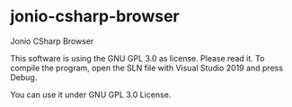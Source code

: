 # jonio-csharp-browser

Jonio CSharp Browser

This software is using the GNU GPL 3.0 as license. Please read it.
To compile the program, open the SLN file with Visual Studio 2019 and press Debug.

You can use it under GNU GPL 3.0 License.
                
